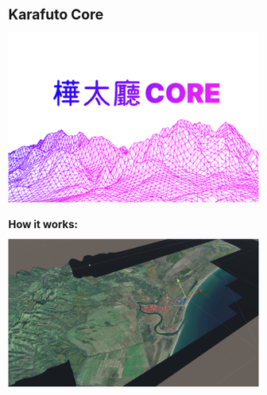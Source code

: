 # Karafuto Core

<p align="center">
    <img alt="Flowers" src="github-assets/logo.png" width="600" />
</p>

## How it works:

<p align="center">
    <img alt="Flowers" src="github-assets/additional-1.png" width="600" />
</p>

[//]: # (![Ubuntu Preview]&#40;github-assets/osm-tiles-ubuntu.png&#41;)

[//]: # (![Ubuntu Preview Sattelite]&#40;github-assets/satellite-tiles-ubuntu.png&#41;)

[//]: # ()
[//]: # (![MacOS Preview]&#40;github-assets/osm-tiles-macos.png&#41;)

[//]: # ()
[//]: # (![MacOS Preview Sattelite]&#40;github-assets/satellite-tiles-macos.png&#41;)

[//]: # ()
[//]: # (![Windows Preview]&#40;github-assets/osm-tiles-windows.png&#41;)

[//]: # ()
[//]: # (![Windows Preview Sattelite]&#40;github-assets/satellite-tiles-windows.png&#41;)
